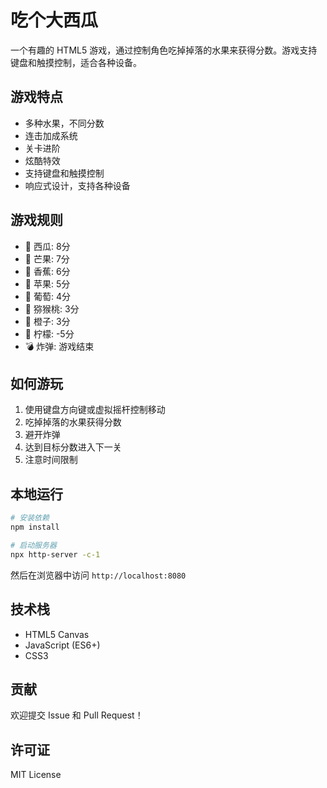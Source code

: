# 吃个大西瓜

一个有趣的 HTML5 游戏，通过控制角色吃掉掉落的水果来获得分数。游戏支持键盘和触摸控制，适合各种设备。

## 游戏特点

- 多种水果，不同分数
- 连击加成系统
- 关卡进阶
- 炫酷特效
- 支持键盘和触摸控制
- 响应式设计，支持各种设备

## 游戏规则

- 🍉 西瓜: 8分
- 🥭 芒果: 7分
- 🍌 香蕉: 6分
- 🍎 苹果: 5分
- 🍇 葡萄: 4分
- 🥝 猕猴桃: 3分
- 🍊 橙子: 3分
- 🍋 柠檬: -5分
- 💣 炸弹: 游戏结束

## 如何游玩

1. 使用键盘方向键或虚拟摇杆控制移动
2. 吃掉掉落的水果获得分数
3. 避开炸弹
4. 达到目标分数进入下一关
5. 注意时间限制

## 本地运行

```bash
# 安装依赖
npm install

# 启动服务器
npx http-server -c-1
```

然后在浏览器中访问 `http://localhost:8080`

## 技术栈

- HTML5 Canvas
- JavaScript (ES6+)
- CSS3

## 贡献

欢迎提交 Issue 和 Pull Request！

## 许可证

MIT License 